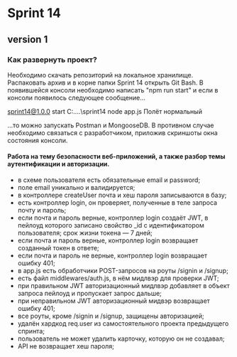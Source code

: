 # Sprint 14

## version 1

### Как развернуть проект?

Необходимо скачать репозиторий на локальное хранилище. Распаковать архив и в корне
папки Sprint 14 открыть Git Bash. В появившейся консоли необходимо написать 
"npm run start" и если в консоли появилось следующее сообщение... 

 sprint14@1.0.0 start C:\..\..\sprint14
 node app.js
 Полёт нормальный

...то можно запускать Postman и MongooseDB. В противном случае необходимо связаться с
разработчиком, приложив скриншоты окна состояния консоли.

#### Работа на тему безопасности веб-приложений, а также разбор темы аутентификации и авторизации. 

- в схеме пользователя есть обязательные email и password;
- поле email уникально и валидируется;
- в контроллере createUser почта и хеш пароля записываются в базу;
- есть контроллер login, он проверяет, полученные в теле запроса почту и пароль;
- если почта и пароль верные, контроллер login создаёт JWT, в пейлоуд которого записано свойство _id с идентификатором пользователя; срок жизни токена — 7 дней;
- если почта и пароль верные, контроллер login возвращает созданный токен в ответе;
- если почта и пароль не верные, контроллер login возвращает ошибку 401;
- в app.js есть обработчики POST-запросов на роуты /signin и /signup;
- есть файл middlewares/auth.js, в нём мидлвэр для проверки JWT;
- при правильном JWT авторизационный мидлвэр добавляет в объект запроса пейлоуд и пропускает запрос дальше;
- при неправильном JWT авторизационный мидвэр возвращает ошибку 401;
- все роуты, кроме /signin и /signup, защищены авторизацией;
- удалён хардкод req.user из самостоятельного проекта предыдущего спринта;
- пользователь не может удалить карточку, которую он не создавал;
- API не возвращает хеш пароля;
